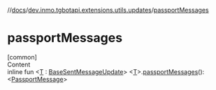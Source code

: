 //[docs](../../index.md)/[dev.inmo.tgbotapi.extensions.utils.updates](index.md)/[passportMessages](passport-messages.md)



# passportMessages  
[common]  
Content  
inline fun <[T](passport-messages.md) : [BaseSentMessageUpdate](../dev.inmo.tgbotapi.types.update.abstracts/-base-sent-message-update/index.md)> <[T](passport-messages.md)>.[passportMessages](passport-messages.md)(): <[PassportMessage](../dev.inmo.tgbotapi.types.message/-passport-message/index.md)>  



